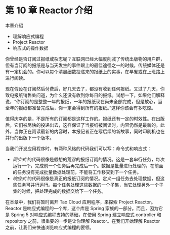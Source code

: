 # 第 10 章 Reactor 介绍

本章介绍

* 理解响应式编程
* Project Reactor
* 响应式的操作数据

你曾经是否订阅过报纸或杂志呢？互联网已经大幅度削减了传统出版物的用户群，但有当订阅的报纸是与当天发生的事件跟上的最佳途径之一的时候，传统媒体还是有一定机会的。你可以每个清晨细数投递来的报纸上的实事，在早餐或在上班路上进行阅读。

现在假设在订阅然后付费后，好几天去了，都没有收到任何报纸。又过了几天，你致电报纸销售处问道，为什么还没有收到你每日的报纸。试想一下，如果他们解释说，“你订阅的是整整一年的报纸，一年的报纸现在尚未全部完成，但是放心，当全年的报纸都准备完成后，你一定会得到所有的报纸。”这样你该会有多吃惊。

值得庆幸的是，不是所有的订阅都是这样工作的。报纸还有一定的时效性。在出版后，它们被尽快的投递出去，这样保证了当报纸被阅读时，内容仍然是最新的。此外，当你正在阅读最新的内容时，本报记者正在写后续的新故事，同时印刷机也在并行的出版下一个版本。

当我们开发应用程序时，有两种风格的代码我们可以写：命令式和响应式：

* _同步式_ 的代码很像是假想的荒谬的报纸订阅的情况。这是一套串行任务，每次运行一个，完成前一个任务后再完成后一个。数据是批量进行处理的，在前面的任务没有完成批量数据处理前，不能将工作移交到下一个任务。
* _响应式_ 的代码很像是真正的报纸订阅的情况。定义一组任务去处理数据，但这些任务可并行运行。每个任务处理这些数据的一个子集，当它处理另外一个子集的时候，把处理完成的数据交给下一个任务。

在本章中，我们将暂时离开 Tao Cloud 应用程序，来探索 Project Reactor。Reactor 是响应式编程的一个库，这个库是 Spring 家族的一部分。而且，因为它是 Spring 5 对响应式编程支持的基础，在使用 Spring 建立响应式 controller 和 repository 之前，很重要的一步是让你理解 Reactor。在我们开始理解 Reactor 之前，让我们来快速浏览响应式编程的要领。

